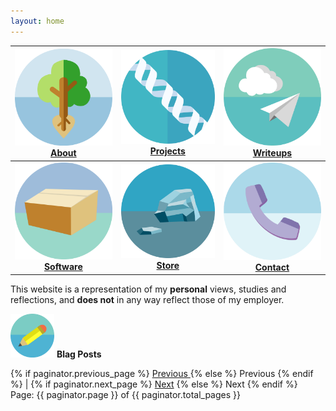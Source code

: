 ```yaml
---
layout: home
---
```


| [![](icons/about.png)](about/) [**About**](about/) | [![](icons/projects.png)](projects.html) [**Projects**](projects.html) | [![](icons/writeups.png)](writeups.html) [**Writeups**](writeups.html) |
|:------------------------------:|:------------------------------:|:------------------------------:|
| [![](icons/software.png)](software.html) [**Software**](software.html)  | [![](icons/store.png)](store.html) [**Store**](store.html)    | [![](icons/contact.png)](contact.html) [**Contact**](contact.html) |

This website is a representation of my **personal** views, studies and reflections, and **does not** in any way reflect those of my employer.

<img src="/icons/blog.png" alt="drawing" width="70"/> **Blag Posts**

<!-- Pagination links -->
<div class="pagination">
  {% if paginator.previous_page %}
    <a href="{{ paginator.previous_page_path }}" class="previous">
      Previous
    </a>
  {% else %}
    <span class="previous">Previous</span>
  {% endif %}
   | 
  {% if paginator.next_page %}
    <a href="{{ paginator.next_page_path }}" class="next">Next</a>
  {% else %}
    <span class="next ">Next</span>
  {% endif %}
  <br>
  <span class="page_number ">
    Page: {{ paginator.page }} of {{ paginator.total_pages }}
  </span>
</div>
